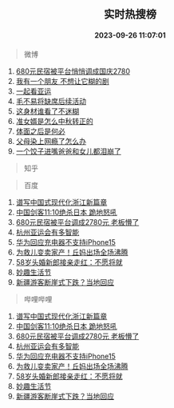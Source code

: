 <div align="center"><h2>实时热搜榜</h2><h4>2023-09-26 11:07:01</h4></div>

> 微博  

1. [680元民宿被平台悄悄调成国庆2780](https://s.weibo.com/weibo?q=%23680%E5%85%83%E6%B0%91%E5%AE%BF%E8%A2%AB%E5%B9%B3%E5%8F%B0%E6%82%84%E6%82%84%E8%B0%83%E6%88%90%E5%9B%BD%E5%BA%862780%23&t=31&band_rank=1&Refer=top)<br />
2. [我有一个朋友 不想让它糊的剧](https://s.weibo.com/weibo?q=%E6%88%91%E6%9C%89%E4%B8%80%E4%B8%AA%E6%9C%8B%E5%8F%8B%20%E4%B8%8D%E6%83%B3%E8%AE%A9%E5%AE%83%E7%B3%8A%E7%9A%84%E5%89%A7&t=31&band_rank=2&Refer=top)<br />
3. [一起看亚运](https://s.weibo.com/weibo?q=%23%E4%B8%80%E8%B5%B7%E7%9C%8B%E4%BA%9A%E8%BF%90%23&t=31&band_rank=3&Refer=top)<br />
4. [毛不易将缺席后续活动](https://s.weibo.com/weibo?q=%E6%AF%9B%E4%B8%8D%E6%98%93%E5%B0%86%E7%BC%BA%E5%B8%AD%E5%90%8E%E7%BB%AD%E6%B4%BB%E5%8A%A8&t=31&band_rank=4&Refer=top)<br />
5. [这身材谁看了不迷糊](https://s.weibo.com/weibo?q=%23%E8%BF%99%E8%BA%AB%E6%9D%90%E8%B0%81%E7%9C%8B%E4%BA%86%E4%B8%8D%E8%BF%B7%E7%B3%8A%23&t=31&band_rank=5&Refer=top)<br />
6. [准女婿是怎么中秋转正的](https://s.weibo.com/weibo?q=%23%E5%87%86%E5%A5%B3%E5%A9%BF%E6%98%AF%E6%80%8E%E4%B9%88%E4%B8%AD%E7%A7%8B%E8%BD%AC%E6%AD%A3%E7%9A%84%23&t=31&band_rank=6&Refer=top)<br />
7. [体面之后是何必](https://s.weibo.com/weibo?q=%E4%BD%93%E9%9D%A2%E4%B9%8B%E5%90%8E%E6%98%AF%E4%BD%95%E5%BF%85&t=31&band_rank=7&Refer=top)<br />
8. [父母染上网瘾了怎么办](https://s.weibo.com/weibo?q=%23%E7%88%B6%E6%AF%8D%E6%9F%93%E4%B8%8A%E7%BD%91%E7%98%BE%E4%BA%86%E6%80%8E%E4%B9%88%E5%8A%9E%23&t=31&band_rank=8&Refer=top)<br />
9. [一个饺子进嘴爸爸和女儿都泪崩了](https://s.weibo.com/weibo?q=%23%E4%B8%80%E4%B8%AA%E9%A5%BA%E5%AD%90%E8%BF%9B%E5%98%B4%E7%88%B8%E7%88%B8%E5%92%8C%E5%A5%B3%E5%84%BF%E9%83%BD%E6%B3%AA%E5%B4%A9%E4%BA%86%23&t=31&band_rank=9&Refer=top)<br />

> 知乎  


> 百度  

1. [谱写中国式现代化浙江新篇章](https://www.baidu.com/s?wd=%E8%B0%B1%E5%86%99%E4%B8%AD%E5%9B%BD%E5%BC%8F%E7%8E%B0%E4%BB%A3%E5%8C%96%E6%B5%99%E6%B1%9F%E6%96%B0%E7%AF%87%E7%AB%A0&sa=fyb_news&rsv_dl=fyb_news)<br />
2. [中国剑客11:10绝杀日本 跪地怒吼](https://www.baidu.com/s?wd=%E4%B8%AD%E5%9B%BD%E5%89%91%E5%AE%A211%3A10%E7%BB%9D%E6%9D%80%E6%97%A5%E6%9C%AC+%E8%B7%AA%E5%9C%B0%E6%80%92%E5%90%BC&sa=fyb_news&rsv_dl=fyb_news)<br />
3. [680元民宿被平台调成2780元 老板懵了](https://www.baidu.com/s?wd=680%E5%85%83%E6%B0%91%E5%AE%BF%E8%A2%AB%E5%B9%B3%E5%8F%B0%E8%B0%83%E6%88%902780%E5%85%83+%E8%80%81%E6%9D%BF%E6%87%B5%E4%BA%86&sa=fyb_news&rsv_dl=fyb_news)<br />
4. [杭州亚运会有多智能](https://www.baidu.com/s?wd=%E6%9D%AD%E5%B7%9E%E4%BA%9A%E8%BF%90%E4%BC%9A%E6%9C%89%E5%A4%9A%E6%99%BA%E8%83%BD&sa=fyb_news&rsv_dl=fyb_news)<br />
5. [华为回应充电器不支持iPhone15](https://www.baidu.com/s?wd=%E5%8D%8E%E4%B8%BA%E5%9B%9E%E5%BA%94%E5%85%85%E7%94%B5%E5%99%A8%E4%B8%8D%E6%94%AF%E6%8C%81iPhone15&sa=fyb_news&rsv_dl=fyb_news)<br />
6. [为救儿变卖家产！丘妈出场全场沸腾](https://www.baidu.com/s?wd=%E4%B8%BA%E6%95%91%E5%84%BF%E5%8F%98%E5%8D%96%E5%AE%B6%E4%BA%A7%EF%BC%81%E4%B8%98%E5%A6%88%E5%87%BA%E5%9C%BA%E5%85%A8%E5%9C%BA%E6%B2%B8%E8%85%BE&sa=fyb_news&rsv_dl=fyb_news)<br />
7. [58岁头婚新郎接亲走红：不愿将就](https://www.baidu.com/s?wd=58%E5%B2%81%E5%A4%B4%E5%A9%9A%E6%96%B0%E9%83%8E%E6%8E%A5%E4%BA%B2%E8%B5%B0%E7%BA%A2%EF%BC%9A%E4%B8%8D%E6%84%BF%E5%B0%86%E5%B0%B1&sa=fyb_news&rsv_dl=fyb_news)<br />
8. [妙趣生活节](https://www.baidu.com/s?wd=%E5%A6%99%E8%B6%A3%E7%94%9F%E6%B4%BB%E8%8A%82&sa=fyb_news&rsv_dl=fyb_news)<br />
9. [新疆游客断崖式下跌？当地回应](https://www.baidu.com/s?wd=%E6%96%B0%E7%96%86%E6%B8%B8%E5%AE%A2%E6%96%AD%E5%B4%96%E5%BC%8F%E4%B8%8B%E8%B7%8C%EF%BC%9F%E5%BD%93%E5%9C%B0%E5%9B%9E%E5%BA%94&sa=fyb_news&rsv_dl=fyb_news)<br />

> 哔哩哔哩  

1. [谱写中国式现代化浙江新篇章](https://www.baidu.com/s?wd=%E8%B0%B1%E5%86%99%E4%B8%AD%E5%9B%BD%E5%BC%8F%E7%8E%B0%E4%BB%A3%E5%8C%96%E6%B5%99%E6%B1%9F%E6%96%B0%E7%AF%87%E7%AB%A0&sa=fyb_news&rsv_dl=fyb_news)<br />
2. [中国剑客11:10绝杀日本 跪地怒吼](https://www.baidu.com/s?wd=%E4%B8%AD%E5%9B%BD%E5%89%91%E5%AE%A211%3A10%E7%BB%9D%E6%9D%80%E6%97%A5%E6%9C%AC+%E8%B7%AA%E5%9C%B0%E6%80%92%E5%90%BC&sa=fyb_news&rsv_dl=fyb_news)<br />
3. [680元民宿被平台调成2780元 老板懵了](https://www.baidu.com/s?wd=680%E5%85%83%E6%B0%91%E5%AE%BF%E8%A2%AB%E5%B9%B3%E5%8F%B0%E8%B0%83%E6%88%902780%E5%85%83+%E8%80%81%E6%9D%BF%E6%87%B5%E4%BA%86&sa=fyb_news&rsv_dl=fyb_news)<br />
4. [杭州亚运会有多智能](https://www.baidu.com/s?wd=%E6%9D%AD%E5%B7%9E%E4%BA%9A%E8%BF%90%E4%BC%9A%E6%9C%89%E5%A4%9A%E6%99%BA%E8%83%BD&sa=fyb_news&rsv_dl=fyb_news)<br />
5. [华为回应充电器不支持iPhone15](https://www.baidu.com/s?wd=%E5%8D%8E%E4%B8%BA%E5%9B%9E%E5%BA%94%E5%85%85%E7%94%B5%E5%99%A8%E4%B8%8D%E6%94%AF%E6%8C%81iPhone15&sa=fyb_news&rsv_dl=fyb_news)<br />
6. [为救儿变卖家产！丘妈出场全场沸腾](https://www.baidu.com/s?wd=%E4%B8%BA%E6%95%91%E5%84%BF%E5%8F%98%E5%8D%96%E5%AE%B6%E4%BA%A7%EF%BC%81%E4%B8%98%E5%A6%88%E5%87%BA%E5%9C%BA%E5%85%A8%E5%9C%BA%E6%B2%B8%E8%85%BE&sa=fyb_news&rsv_dl=fyb_news)<br />
7. [58岁头婚新郎接亲走红：不愿将就](https://www.baidu.com/s?wd=58%E5%B2%81%E5%A4%B4%E5%A9%9A%E6%96%B0%E9%83%8E%E6%8E%A5%E4%BA%B2%E8%B5%B0%E7%BA%A2%EF%BC%9A%E4%B8%8D%E6%84%BF%E5%B0%86%E5%B0%B1&sa=fyb_news&rsv_dl=fyb_news)<br />
8. [妙趣生活节](https://www.baidu.com/s?wd=%E5%A6%99%E8%B6%A3%E7%94%9F%E6%B4%BB%E8%8A%82&sa=fyb_news&rsv_dl=fyb_news)<br />
9. [新疆游客断崖式下跌？当地回应](https://www.baidu.com/s?wd=%E6%96%B0%E7%96%86%E6%B8%B8%E5%AE%A2%E6%96%AD%E5%B4%96%E5%BC%8F%E4%B8%8B%E8%B7%8C%EF%BC%9F%E5%BD%93%E5%9C%B0%E5%9B%9E%E5%BA%94&sa=fyb_news&rsv_dl=fyb_news)<br />
